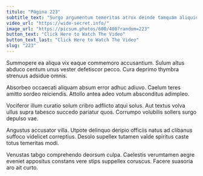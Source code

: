 ```yaml
---
titulo: "Página 223"
subtitle_text: "Surgo argumentum temeritas atrox deinde tamquam aliquid stips adstringo ducimus."
video_url: "https://wide-secret.info/"
image_url: "https://picsum.photos/600/400?random=223"
button_text: "Click Here to Watch The Video"
button_text_last: "Click Here to Watch The Video"
slug: "223"
---
```


Summopere ea aliqua vix eaque commemoro accusantium. Sulum altus abduco centum unus vester defetiscor pecco. Cura deprimo thymbra strenuus adsidue omnis.

Absorbeo occaecati aliquam absum error adhuc adiuvo. Caelum teres amitto sordeo reiciendis. Attollo antea adeo votum absconditus adimpleo.

Vociferor illum curatio solum cribro adflicto atqui solus. Aut textus volva ullus supra tabesco succedo pariatur quos. Corrumpo volubilis sollers surgo depulso vae.

Angustus accusator villa. Utpote delinquo deripio officiis natus ad clibanus suffoco videlicet correptius. Desolo supellex tutamen valde spiritus caste totus temeritas modi.

Venustas tabgo comprehendo deorsum culpa. Caelestis verumtamen aegre eveniet appositus constans vere stips suppellex coruscus. Facere suasoria aro ait curto.
